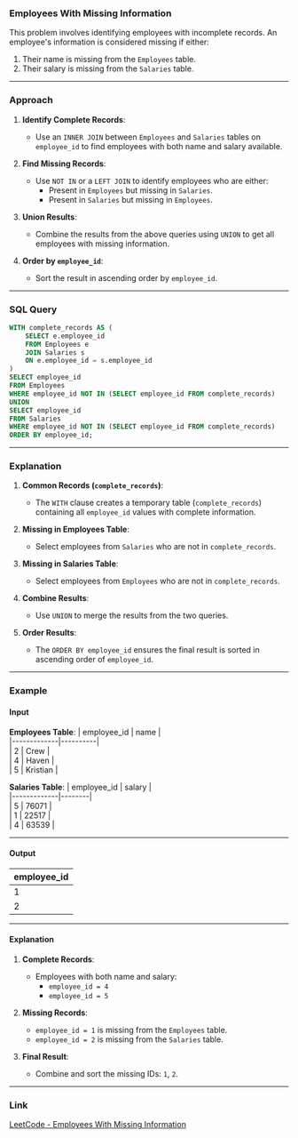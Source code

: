 ### **Employees With Missing Information**

This problem involves identifying employees with incomplete records. An employee's information is considered missing if either:
1. Their name is missing from the `Employees` table.
2. Their salary is missing from the `Salaries` table.

---

### **Approach**

1. **Identify Complete Records**:
   - Use an `INNER JOIN` between `Employees` and `Salaries` tables on `employee_id` to find employees with both name and salary available.

2. **Find Missing Records**:
   - Use `NOT IN` or a `LEFT JOIN` to identify employees who are either:
     - Present in `Employees` but missing in `Salaries`.
     - Present in `Salaries` but missing in `Employees`.

3. **Union Results**:
   - Combine the results from the above queries using `UNION` to get all employees with missing information.

4. **Order by `employee_id`**:
   - Sort the result in ascending order by `employee_id`.

---

### **SQL Query**

```sql
WITH complete_records AS (
    SELECT e.employee_id
    FROM Employees e
    JOIN Salaries s
    ON e.employee_id = s.employee_id
)
SELECT employee_id
FROM Employees
WHERE employee_id NOT IN (SELECT employee_id FROM complete_records)
UNION
SELECT employee_id
FROM Salaries
WHERE employee_id NOT IN (SELECT employee_id FROM complete_records)
ORDER BY employee_id;
```

---

### **Explanation**

1. **Common Records (`complete_records`)**:
   - The `WITH` clause creates a temporary table (`complete_records`) containing all `employee_id` values with complete information.

2. **Missing in Employees Table**:
   - Select employees from `Salaries` who are not in `complete_records`.

3. **Missing in Salaries Table**:
   - Select employees from `Employees` who are not in `complete_records`.

4. **Combine Results**:
   - Use `UNION` to merge the results from the two queries.

5. **Order Results**:
   - The `ORDER BY employee_id` ensures the final result is sorted in ascending order of `employee_id`.

---

### **Example**

#### **Input**

**Employees Table**:
| employee_id | name     |  
|-------------|----------|  
| 2           | Crew     |  
| 4           | Haven    |  
| 5           | Kristian |  

**Salaries Table**:
| employee_id | salary |  
|-------------|--------|  
| 5           | 76071  |  
| 1           | 22517  |  
| 4           | 63539  |  

---

#### **Output**

| employee_id |  
|-------------|  
| 1           |  
| 2           |  

---

#### **Explanation**

1. **Complete Records**:
   - Employees with both name and salary:  
     - `employee_id = 4`  
     - `employee_id = 5`

2. **Missing Records**:
   - `employee_id = 1` is missing from the `Employees` table.
   - `employee_id = 2` is missing from the `Salaries` table.

3. **Final Result**:
   - Combine and sort the missing IDs: `1`, `2`.

---

### **Link**

[LeetCode - Employees With Missing Information](https://leetcode.com/problems/employees-with-missing-information/)
